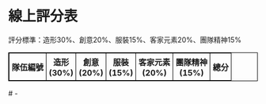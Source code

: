 <!-- index.html 內容與 Scoring Sheet Index 相同 -->
<!DOCTYPE html>
<html lang="zh-Hant">
<head>
  <meta charset="UTF-8">
  <title>線上評分表</title>
  <style>
    table, th, td {
      border: 1px solid black;
      border-collapse: collapse;
    }
    th, td {
      padding: 5px;
      text-align: center;
    }
    input[type='number'] {
      width: 60px;
    }
  </style>
</head>
<body>
  <h1>線上評分表</h1>
  <p>評分標準：造形30%、創意20%、服裝15%、客家元素20%、團隊精神15%</p>
  <table id="scoreTable">
    <thead>
      <tr>
        <th>隊伍編號</th>
        <th>造形<br>(30%)</th>
        <th>創意<br>(20%)</th>
        <th>服裝<br>(15%)</th>
        <th>客家元素<br>(20%)</th>
        <th>團隊精神<br>(15%)</th>
        <th>總分</th>
      </tr>
    </thead>
    <tbody>
      <!-- 動態生成 140 隊伍資料 -->
    </tbody>
  </table>

  <script>
    const tbody = document.querySelector("#scoreTable tbody");

    for (let i = 1; i <= 140; i++) {
      const row = document.createElement("tr");

      const teamCell = document.createElement("td");
      teamCell.textContent = `隊伍 ${i}`;
      row.appendChild(teamCell);

      const weights = [0.3, 0.2, 0.15, 0.2, 0.15];

      for (let j = 0; j < 5; j++) {
        const cell = document.createElement("td");
        const input = document.createElement("input");
        input.type = "number";
        input.min = 0;
        input.max = 100;
        input.dataset.weight = weights[j];
        input.addEventListener("input", updateTotal);
        cell.appendChild(input);
        row.appendChild(cell);
      }

      const totalCell = document.createElement("td");
      totalCell.className = "total";
      totalCell.textContent = "0";
      row.appendChild(totalCell);

      tbody.appendChild(row);
    }

    function updateTotal(event) {
      const row = event.target.closest("tr");
      const inputs = row.querySelectorAll("input");
      let sum = 0;
      inputs.forEach(input => {
        const val = parseFloat(input.value);
        const weight = parseFloat(input.dataset.weight);
        if (!isNaN(val)) sum += val * weight;
      });
      row.querySelector(".total").textContent = sum.toFixed(2);
    }
  </script>
</body>
</html>
# -
